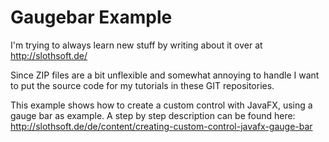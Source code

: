 Gaugebar Example
================

I'm trying to always learn new stuff by writing about it over at http://slothsoft.de/

Since ZIP files are a bit unflexible and somewhat annoying to handle I want to put the source code for my tutorials
in these GIT repositories.

This example shows how to create a custom control with JavaFX, using a gauge bar as example. A step by step description can be found here: http://slothsoft.de/de/content/creating-custom-control-javafx-gauge-bar

